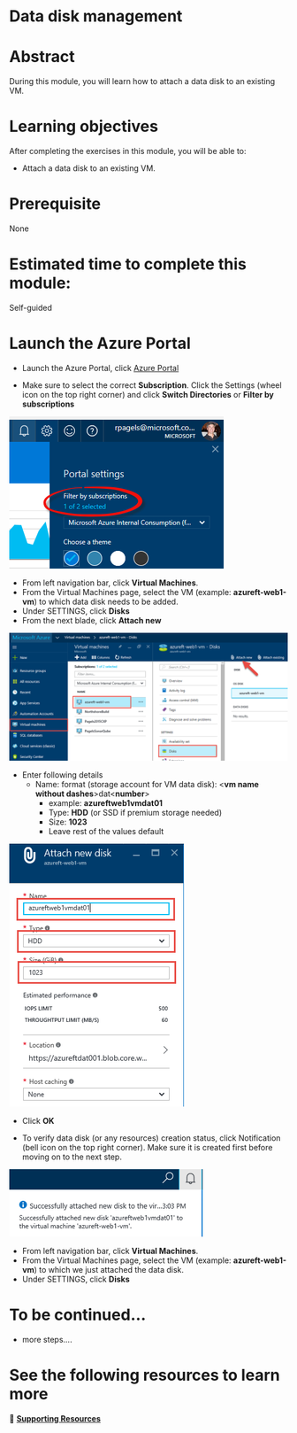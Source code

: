 # Data disk management 

# Abstract

During this module, you will learn how to attach a data disk to an existing VM. 

# Learning objectives
After completing the exercises in this module, you will be able to:
* Attach a data disk to an existing VM.

# Prerequisite 
None

# Estimated time to complete this module:
Self-guided

# Launch the Azure Portal
* Launch the Azure Portal, click [Azure Portal](http://www.azure.portal.com)

* Make sure to select the correct **Subscription**. Click the Settings (wheel icon on the top right corner) and click **Switch Directories** or **Filter by subscriptions**

![Screenshot](images/Compute-L5-1.png)

* From left navigation bar, click **Virtual Machines**.
* From the Virtual Machines page, select the VM (example: **azureft-web1-vm**) to which data disk needs to be added.
* Under SETTINGS, click **Disks**
* From the next blade, click **Attach new**

![Screenshot](images/Compute-L5-2.png)

* Enter following details
  * Name: format (storage account for VM data disk): <**vm name without dashes**>dat<**number**>
    * example: **azureftweb1vmdat01**
    * Type: **HDD** (or SSD if premium storage needed)
    * Size: **1023**
    * Leave rest of the values default

![Screenshot](images/Compute-L5-3.png)

* Click **OK**

* To verify data disk (or any resources) creation status, click Notification (bell icon on the top right corner). Make sure it is created first before moving on to the next step.

![Screenshot](images/Compute-L5-4.png)

* From left navigation bar, click **Virtual Machines**.
* From the Virtual Machines page, select the VM (example: **azureft-web1-vm**) to which we just attached the data disk.
* Under SETTINGS, click **Disks**

#  To be continued...
* more steps....

# See the following resources to learn more
:memo: [**Supporting Resources**](https://github.com/Azure/onboarding-guidance/blob/master/SupportingResources/SR-Compute.md)



